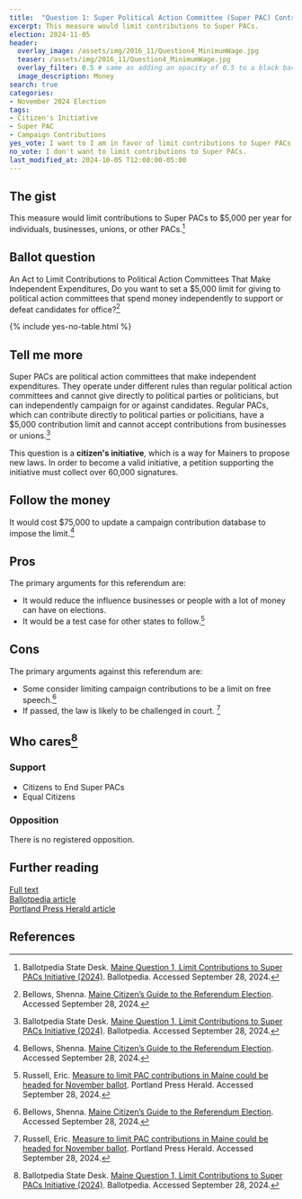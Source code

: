 ```yaml
---
title:  "Question 1: Super Political Action Committee (Super PAC) Contribution Limits"
excerpt: This measure would limit contributions to Super PACs.
election: 2024-11-05
header:
  overlay_image: /assets/img/2016_11/Question4_MinimumWage.jpg
  teaser: /assets/img/2016_11/Question4_MinimumWage.jpg
  overlay_filter: 0.5 # same as adding an opacity of 0.5 to a black background
  image_description: Money
search: true
categories:
- November 2024 Election
tags:
- Citizen's Initiative
- Super PAC
- Campaign Contributions
yes_vote: I want to I am in favor of limit contributions to Super PACs to $5,000 per year.
no_vote: I don't want to limit contributions to Super PACs.
last_modified_at: 2024-10-05 T12:08:00-05:00
---
```

## The gist
This measure would limit contributions to Super PACs to $5,000 per year for individuals, businesses, unions, or other PACs.[^2]

## Ballot question
An Act to Limit Contributions to Political Action Committees That Make Independent Expenditures, Do you want to set a $5,000 limit for giving to political action committees that spend money independently to support or defeat candidates for office?[^5]

{% include yes-no-table.html %}


## Tell me more
Super PACs are political action committees that make independent expenditures. They operate under different rules than regular political action committees and cannot give directly to political parties or politicians, but can independently campaign for or against candidates. Regular PACs, which can contribute directly to political parties or policitians, have a $5,000 contribution limit and cannot accept contributions from businesses or unions.[^2]

This question is a **citizen's initiative**, which is a way for Mainers to propose new laws. In order to become a valid initiative, a petition supporting the initiative must collect over 60,000 signatures.

## Follow the money
It would cost $75,000 to update a campaign contribution database to impose the limit.[^5]

## Pros
The primary arguments for this referendum are:
* It would reduce the influence businesses or people with a lot of money can have on elections.
* It would be a test case for other states to follow.[^3]

## Cons
The primary arguments against this referendum are:
* Some consider limiting campaign contributions to be a limit on free speech.[^5]
* If passed, the law is likely to be challenged in court. [^3]

## Who cares[^2]
### Support
* Citizens to End Super PACs
* Equal Citizens

### Opposition
There is no registered opposition.

## Further reading
[Full text](https://www.maine.gov/sos/cec/elec/citizens/PAC%20Legislation.pdf)<br>
[Ballotpedia article](https://ballotpedia.org/Maine_Question_1,_Limit_Contributions_to_Super_PACs_Initiative_(2024))<br>
[Portland Press Herald article](https://www.pressherald.com/2024/02/22/measure-to-limit-pac-contributions-could-be-headed-for-november-ballot/)

## References
[^1]: Maine State Legislature. [PAC Legislation](https://www.maine.gov/sos/cec/elec/citizens/PAC%20Legislation.pdf). Accessed September 28, 2024.
[^2]: Ballotpedia State Desk. [Maine Question 1, Limit Contributions to Super PACs Initiative (2024)](https://ballotpedia.org/Maine_Question_1,_Limit_Contributions_to_Super_PACs_Initiative_(2024)). Ballotpedia. Accessed September 28, 2024.
[^3]: Russell, Eric. [Measure to limit PAC contributions in Maine could be headed for November ballot](https://www.pressherald.com/2024/02/22/measure-to-limit-pac-contributions-could-be-headed-for-november-ballot/). Portland Press Herald. Accessed September 28, 2024.
[^4]: Russell, Eric. [Here’s the order of 5 Maine ballot questions, including PAC limits, state flag](https://www.pressherald.com/2024/07/30/ballot-question-order-announced-for-november-ballot/). Portland Press Herald. Accessed September 28, 2024.
[^5]: Bellows, Shenna. [Maine Citizen’s Guide to the Referendum Election](https://www.maine.gov/sos/news/2024/2024%20Citizens%20Guide.pdf). Accessed September 28, 2024.